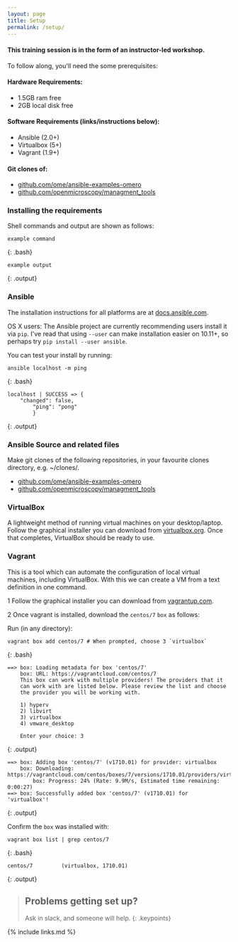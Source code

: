 ```yaml
---
layout: page
title: Setup
permalink: /setup/
---
```


#### This training session is in the form of an instructor-led workshop.

To follow along, you'll need the some prerequisites:

#### Hardware Requirements:
* 1.5GB ram free
* 2GB local disk free

#### Software Requirements (links/instructions below):
* Ansible (2.0+) 
* Virtualbox (5+)
* Vagrant (1.9+) 

#### Git clones of:
* [github.com/ome/ansible-examples-omero](https://github.com/ome/ansible-examples-omero)
* [github.com/openmicroscopy/managment_tools](https://github.com/openmicroscopy/management_tools)

### Installing the requirements

Shell commands and output are shown as follows:
~~~
example command
~~~
{: .bash}
~~~
example output
~~~
{: .output}

### Ansible
The installation instructions for all platforms are at [docs.ansible.com](http://docs.ansible.com/ansible/latest/intro_installation.html). 

OS X users: The Ansible project are currently recommending users install it via `pip`. I've read that using `--user` can make installation easier on 10.11+, so perhaps try `pip install --user ansible`.

You can test your install by running:
~~~
ansible localhost -m ping
~~~
{: .bash}
~~~
localhost | SUCCESS => {
    "changed": false,
        "ping": "pong"
        }
~~~
{: .output}

### Ansible Source and related files

Make git clones of the following repositories, in your favourite clones directory, e.g. ~/clones/.

* [github.com/ome/ansible-examples-omero](https://github.com/ome/ansible-examples-omero)
* [github.com/openmicroscopy/managment_tools](https://github.com/openmicroscopy/management_tools)



### VirtualBox 
A lightweight method of running virtual machines on your desktop/laptop. Follow the graphical installer you can download from [virtualbox.org](https://www.virtualbox.org/wiki/Downloads). Once that completes, VirtualBox should be ready to use.

### Vagrant

This is a tool which can automate the configuration of local virtual machines, including VirtualBox. With this we can create a VM from a text definition in one command.

1 Follow the graphical installer you can download from [vagrantup.com](https://www.vagrantup.com/downloads.html).

2 Once vagrant is installed, download the `centos/7` `box` as follows:

Run (in any directory):
~~~
vagrant box add centos/7 # When prompted, choose 3 `virtualbox` 
~~~
{: .bash}
~~~
==> box: Loading metadata for box 'centos/7'
    box: URL: https://vagrantcloud.com/centos/7
    This box can work with multiple providers! The providers that it
    can work with are listed below. Please review the list and choose
    the provider you will be working with.

    1) hyperv
    2) libvirt
    3) virtualbox
    4) vmware_desktop

    Enter your choice: 3
~~~
{: .output}
~~~
==> box: Adding box 'centos/7' (v1710.01) for provider: virtualbox
    box: Downloading: https://vagrantcloud.com/centos/boxes/7/versions/1710.01/providers/virtualbox.box
        box: Progress: 24% (Rate: 9.9M/s, Estimated time remaining: 0:00:27)
==> box: Successfully added box 'centos/7' (v1710.01) for 'virtualbox'!
~~~
{: .output}

Confirm the `box` was installed with:
~~~
vagrant box list | grep centos/7
~~~
{: .bash}
~~~
centos/7         (virtualbox, 1710.01)
~~~
{: .output}

> ## Problems getting set up?
>
> Ask in slack, and someone will help.
{: .keypoints}

{% include links.md %}



